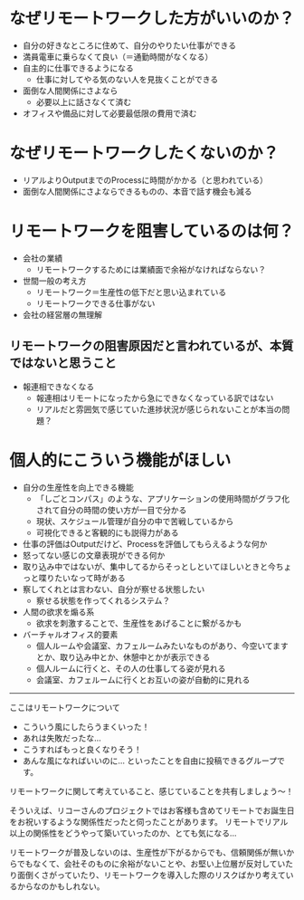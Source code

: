 # なぜリモートワークした方がいいのか？
- 自分の好きなところに住めて、自分のやりたい仕事ができる
- 満員電車に乗らなくて良い（＝通勤時間がなくなる）
- 自主的に仕事できるようになる
  - 仕事に対してやる気のない人を見抜くことができる
- 面倒な人間関係にさよなら
  - 必要以上に話さなくて済む
- オフィスや備品に対して必要最低限の費用で済む

# なぜリモートワークしたくないのか？
- リアルよりOutputまでのProcessに時間がかかる（と思われている）
- 面倒な人間関係にさよならできるものの、本音で話す機会も減る
  
# リモートワークを阻害しているのは何？
- 会社の業績
  - リモートワークするためには業績面で余裕がなければならない？
- 世間一般の考え方
  - リモートワーク＝生産性の低下だと思い込まれている
  - リモートワークできる仕事がない
- 会社の経営層の無理解

## リモートワークの阻害原因だと言われているが、本質ではないと思うこと
- 報連相できなくなる
  - 報連相はリモートになったから急にできなくなっている訳ではない
  - リアルだと雰囲気で感じていた進捗状況が感じられないことが本当の問題？
 
# 個人的にこういう機能がほしい
- 自分の生産性を向上できる機能
  - 「しごとコンパス」のような、アプリケーションの使用時間がグラフ化されて自分の時間の使い方が一目で分かる
  - 現状、スケジュール管理が自分の中で苦戦しているから
  - 可視化できると客観的にも説得力がある
- 仕事の評価はOutputだけど、Processを評価してもらえるような何か
- 怒ってない感じの文章表現ができる何か
- 取り込み中ではないが、集中してるからそっとしといてほしいときと今ちょっと喋りたいなって時がある
- 察してくれとは言わない、自分が察せる状態したい
  - 察せる状態を作ってくれるシステム？
- 人間の欲求を煽る系
  - 欲求を刺激することで、生産性をあげることに繋がるかも
- バーチャルオフィス的要素
  - 個人ルームや会議室、カフェルームみたいなものがあり、今空いてますとか、取り込み中とか、休憩中とかが表示できる
  - 個人ルームに行くと、その人の仕事してる姿が見れる
  - 会議室、カフェルームに行くとお互いの姿が自動的に見れる

---
ここはリモートワークについて
- こういう風にしたらうまくいった！
- あれは失敗だったな…
- こうすればもっと良くなりそう！
- あんな風になればいいのに…
といったことを自由に投稿できるグループです。

リモートワークに関して考えていること、感じていることを共有しましょう〜！

そういえば、リコーさんのプロジェクトではお客様も含めてリモートでお誕生日をお祝いするような関係性だったと伺ったことがあります。
リモートでリアル以上の関係性をどうやって築いていったのか、とても気になる…


リモートワークが普及しないのは、生産性が下がるからでも、信頼関係が無いからでもなくて、会社そのものに余裕がないことや、お堅い上位層が反対していたり面倒くさがっていたり、リモートワークを導入した際のリスクばかり考えているからなのかもしれない。
